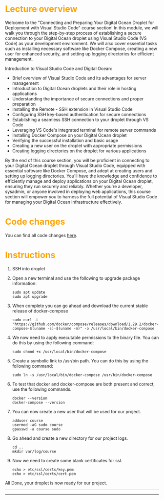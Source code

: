 # <span style="color:orange">Lecture overview</span>

Welcome to the "Connecting and Preparing Your Digital Ocean Droplet for Deployment with Visual Studio Code" course section! In this module, we will walk you through the step-by-step process of establishing a secure connection to your Digital Ocean droplet using Visual Studio Code (VS Code) as your development environment. We will also cover essential tasks such as installing necessary software like Docker Compose, creating a new user for enhanced security, and setting up logging directories for efficient management.

Introduction to Visual Studio Code and Digital Ocean:

- Brief overview of Visual Studio Code and its advantages for server management
- Introduction to Digital Ocean droplets and their role in hosting applications
- Understanding the importance of secure connections and proper preparation
- Installing the Remote - SSH extension in Visual Studio Code
- Configuring SSH key-based authentication for secure connections
- Establishing a seamless SSH connection to your droplet through VS Code
- Leveraging VS Code's integrated terminal for remote server commands
- Installing Docker Compose on your Digital Ocean droplet
- Verifying the successful installation and basic usage
- Creating a new user on the droplet with appropriate permissions
- Creating logging directories on the droplet for various applications

By the end of this course section, you will be proficient in connecting to your Digital Ocean droplet through Visual Studio Code, equipped with essential software like Docker Compose, and adept at creating users and setting up logging directories. You'll have the knowledge and confidence to efficiently manage and deploy applications on your Digital Ocean droplet, ensuring they run securely and reliably. Whether you're a developer, sysadmin, or anyone involved in deploying web applications, this course section will empower you to harness the full potential of Visual Studio Code for managing your Digital Ocean infrastructure effectively.

# <span style="color:orange">Code changes</span>

You can find all code changes [here](https://github.com/bobby-didcoding/build-and-deploy-dockerised-django-app-handbook/pull/29/files).

# <span style="color:orange">Instructions</span>

1) SSH into droplet

2) Open a new terminal and use the following to upgrade package information:
    ```
    sudo apt update
    sudo apt upgrade
    ```
3) When complete you can go ahead and download the current stable release of docker-compose
    ```
    sudo curl -L "https://github.com/docker/compose/releases/download/1.29.2/docker-compose-$(uname -s)-$(uname -m)" -o /usr/local/bin/docker-compose
    ```
4) We now need to apply executable permissions to the binary file. You can do this by using the following command:
    ```
    sudo chmod +x /usr/local/bin/docker-compose
    ```
5) Create a symbolic link to /usr/bin path. You can do this by using the following command:
    ```
    sudo ln -s /usr/local/bin/docker-compose /usr/bin/docker-compose
    ```
6) To test that docker and docker-compose are both present and correct, use the following commands.
    ```
    docker --version
    docker-compose --version
    ```

7) You can now create a new user that will be used for our project.
    ```
    adduser course
    usermod -aG sudo course
    gpasswd -a course sudo
    ```

8) Go ahead and create a new directory for our project logs.
    ```
    cd ..
    mkdir var/log/course
    ```
9) Now we need to create some blank certificates for ssl.
    ```
    echo > etc/ssl/certs/key.pem
    echo > etc/ssl/certs/cert.pem
    ```

All Done, your droplet is now ready for our project.

***
***
